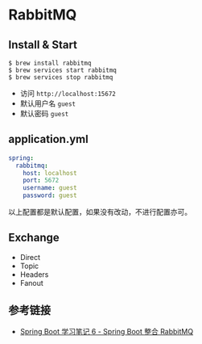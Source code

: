 # RabbitMQ

## Install & Start

```
$ brew install rabbitmq
$ brew services start rabbitmq
$ brew services stop rabbitmq
```

- 访问 `http://localhost:15672`
- 默认用户名 `guest`
- 默认密码 `guest`

## application.yml

```yaml
spring:
  rabbitmq:
    host: localhost
    port: 5672
    username: guest
    password: guest
```

以上配置都是默认配置，如果没有改动，不进行配置亦可。

## Exchange

- Direct
- Topic
- Headers
- Fanout


## 参考链接

- [Spring Boot 学习笔记 6 - Spring Boot 整合 RabbitMQ](https://www.cnblogs.com/hlhdidi/p/6535677.html) 

